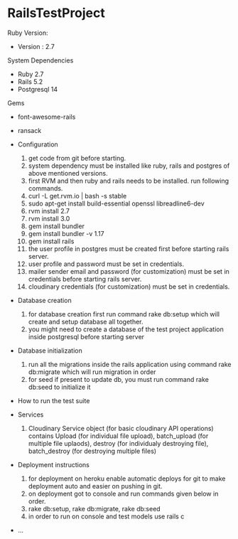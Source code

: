 # RailsTestProject

Ruby Version:
* Version : 2.7

System Dependencies
* Ruby 2.7
* Rails 5.2
* Postgresql 14

Gems
* font-awesome-rails
* ransack

* Configuration
  1. get code from git before starting.
  2. system dependency must be installed like ruby, rails and postgres of above mentioned versions.
  3. first RVM and then ruby and rails needs to be installed. run following commands.
  4. curl -L get.rvm.io | bash -s stable
  5. sudo apt-get install build-essential openssl libreadline6-dev
  6. rvm install 2.7
  7. rvm install 3.0
  8. gem install bundler
  9. gem install bundler -v 1.17
  10. gem install rails
  11. the user profile in postgres must be created first before starting rails server.
  12. user profile and password must be set in credentials.
  13. mailer sender email and password (for customization) must be set in credentials before starting rails server.
  14. cloudinary credentials (for customization) must be set in credentials.

* Database creation
  1. for database creation first run command rake db:setup which will create and setup database all together.
  2. you might need to create a database of the test project application inside postgresql before starting server

* Database initialization
  1. run all the migrations inside the rails application using command rake db:migrate which will run migration in order
  2. for seed if present to update db, you must run command rake db:seed to initialize it

* How to run the test suite

* Services
  1. Cloudinary Service object (for basic cloudinary API operations) contains Upload (for individual file upload), batch_upload (for multiple file uplaods), destroy (for individualy destroying file), batch_destroy (for destroying multiple files)

* Deployment instructions
  1. for deployment on heroku enable automatic deploys for git to make deployment auto and easier on pushing in git.
  2. on deployment got to console and run commands given below in order.
  3. rake db:setup, rake db:migrate, rake db:seed
  4. in order to run on console and test models use rails c

* ...
